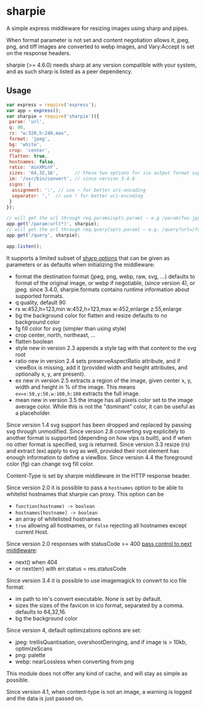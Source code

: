 sharpie
=======

A simple express middleware for resizing images using sharp and pipes.

When format parameter is not set and content negotiation allows it,
jpeg, png, and tiff images are converted to webp images, and Vary:Accept is set
on the response headers.

sharpie (>= 4.6.0) needs sharp at any version compatible with your system,
and as such sharp is listed as a peer dependency.

Usage
-----

```js
var express = require('express');
var app = express();
var sharpie = require('sharpie')({
 param: 'url',
 q: 90,
 rs: "w:320,h:240,max",
 format: 'jpeg',
 bg: 'white',
 crop: 'center',
 flatten: true,
 hostnames: false,
 ratio: 'minXMinY',
 sizes: '64,32,16',      // these two options for ico output format support
 im: '/usr/bin/convert', // since version 3.4.0
 signs: {
  assignment: ':', // use ~ for better uri-encoding
  separator: ','  // use ! for better uri-encoding
 }
});

// will get the url through req.params[opts.param] – e.g /param/foo.jpg
app.get('/param:url(*)', sharpie);
// will get the url through req.query[opts.param] – e.g. /query?url=/foo.jpg
app.get('/query', sharpie);

app.listen();
```

It supports a limited subset of [sharp options](http://sharp.dimens.io)
that can be given as parameters or as defaults when initializing
the middleware:

* format
  the destination format (jpeg, png, webp, raw, svg, ...)
  defaults to format of the original image, or webp if negotiable, (since
  version 4), or jpeg.
  since 3.4.0, sharpie.formats contains runtime information about supported formats.
* q
  quality, default 90
* rs
  w:452,h=123,min
  w:452,h=123,max
  w:452,enlarge
  z:55,enlarge
* bg
  the background color for flatten and resize
  defaults to no background color
* fg
  fill color for svg (simpler than using style)
* crop
  center, north, northeast, ...
* flatten
  boolean
* style
  new in version 2.3
  appends a style tag with that content to the svg root
* ratio
  new in version 2.4
  sets preserveAspectRatio attribute, and if viewBox is missing, add it
  (provided width and height attributes, and optionally x, y, are present).
* ex
  new in version 2.5
  extracts a region of the image, given center x, y, width and height in % of the
  image. This means `ex=x:50,y:50,w:100,h:100` extracts the full image.
* mean
  new in version 3.5
  the image has all pixels color set to the image average color.
  While this is not the "dominant" color, it can be useful as a placeholder.

Since version 1.4 svg support has been dropped and replaced by passing svg
through unmodified.
Since version 2.8 converting svg explicitely to another format is supported
(depending on how vips is built), and if when no other format is specified,
svg is returned.
Since version 3.3 resize (rs) and extract (ex) apply to svg as well, provided
their root element has enough information to define a viewBox.
Since version 4.4 the foreground color (fg) can change svg fill color.

Content-Type is set by sharpie middleware in the HTTP response header.

Since version 2.0 it is possible to pass a `hostnames` option to be able to whitelist
hostnames that sharpie can proxy. This option can be

* `function(hostname) -> boolean`
* `hostnames[hostname] -> boolean`
* an array of whitelisted hostnames
* `true` allowing all hostnames, or `false` rejecting all hostnames except current Host.

Since version 2.0 responses with statusCode >= 400
[pass control to next middleware](https://github.com/kapouer/sharpie/pull/4):

* next() when 404
* or next(err) with err.status = res.statusCode

Since version 3.4 it is possible to use imagemagick to convert to ico file format:

* im
  path to im's convert executable. None is set by default.
* sizes
  the sizes of the favicon in ico format, separated by a comma.
  defaults to 64,32,16.
* bg
  the background color

Since version 4, default optimizations options are set:

* jpeg: trellisQuantisation, overshootDeringing, and if image is > 10kb,
optimizeScans
* png: palette
* webp: nearLossless when converting from png

This module does not offer any kind of cache, and will stay as simple as
possible.

Since version 4.1, when content-type is not an image, a warning is logged
and the data is just passed on.
